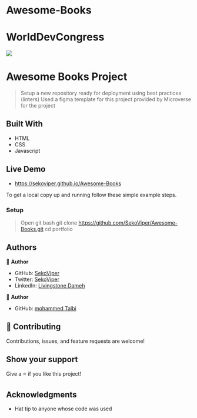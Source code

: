 # Awesome-Books
# WorldDevCongress
![](https://img.shields.io/badge/Microverse-blueviolet)

# Awesome Books Project

> Setup a new repository ready for deployment using best practices (linters) 
> Used a figma template for this project provided by Microverse for the project

## Built With

- HTML
- CSS
- Javascript

## Live Demo

- https://sekoviper.github.io/Awesome-Books


To get a local copy up and running follow these simple example steps.

### Setup
> Open git bash
> git clone https://github.com/SekoViper/Awesome-Books.git
> cd portfolio


## Authors

👤 **Author**

- GitHub: [SekoViper](https://github.com/SekoViper)
- Twitter: [SekoViper](https://twitter.com/SekoViper)
- LinkedIn: [Livingstone Dameh](https://www.linkedin.com/in/livingstone-dameh/)

👤 **Author**

- GitHub: [mohammed Talbi](https://github.com/Kweeka1)


## 🤝 Contributing

Contributions, issues, and feature requests are welcome!


## Show your support

Give a ⭐️ if you like this project!

## Acknowledgments

- Hat tip to anyone whose code was used
